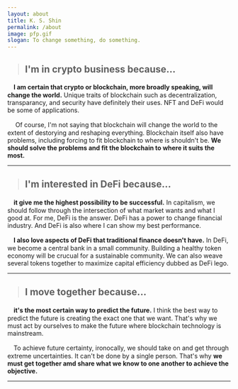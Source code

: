 ```yaml
---
layout: about
title: K. S. Shin
permalink: /about
image: pfp.gif
slogan: To change something, do something.
---
```


> ## **I'm in crypto business because...**

　**I am certain that crypto or blockchain, more broadly speaking, will change the world.** Unique traits of blockchain such as decentralization, transparancy, and security have definitely their uses. NFT and DeFi would be some of applications.

　 Of course, I'm not saying that blockchain will change the world to the extent of destorying and reshaping everything. Blockchain itself also have problems, including forcing to fit blockchain to where is shouldn't be. **We should solve the problems and fit the blockchain to where it suits the most.**

* * *

> ## **I'm interested in DeFi because...**

　**it give me the highest possibility to be successful.** In capitalism, we should follow through the intersection of what market wants and what I good at. For me, DeFi is the answer. DeFi has a power to change financial industry. And DeFi is also where I can show my best performance.

　**I also love aspects of DeFi that traditional finance doesn't have.** In DeFi, we become a central bank in a small community. Building a healthy token economy will be crucual for a sustainable community. We can also weave several tokens together to maximize capital efficiency dubbed as DeFi lego.

* * *

> ## **I move together because...**

　**it's the most certain way to predict the future.** I think the best way to predict the future is creating the exact one that we want. That's why we must act by ourselves to make the future where blockchain technology is mainstream.

　To achieve future certainty, ironocally, we should take on and get through extreme uncertainties. It can't be done by a single person. That's why **we must get together amd share what we know to one another to achieve the objective.**

* * *
